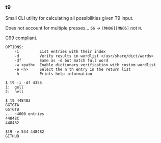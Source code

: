 ### t9

Small CLI utility for calculating all possibilities given T9 input.

Does not account for multiple presses... `66` -> `[MNO6][MNO6]` not `N`.

C99 compliant.

```
OPTIONS:
    -i         List entries with their index
    -d         Verify results in wordlist </usr/share/dict/words>
    -df        Same as -d but match full word
    -w <path>  Enable dictionary verification with custom wordlist
    -e <n>     Select the n'th entry in the return list
    -h         Prints help information
```

```
$ t9 -i -df 4355
1:  gell
2:  hell

$ t9 448482
GGTGTA
GGTGTB
... ~4000 entries
44848C
448482

$t9 -e 534 448482
GITHUB
```
